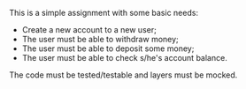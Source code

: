 This is a simple assignment with some basic needs:

* Create a new account to a new user;
* The user must be able to withdraw money;
* The user must be able to deposit some money;
* The user must be able to check s/he's account balance.

The code must be tested/testable and layers must be mocked.
